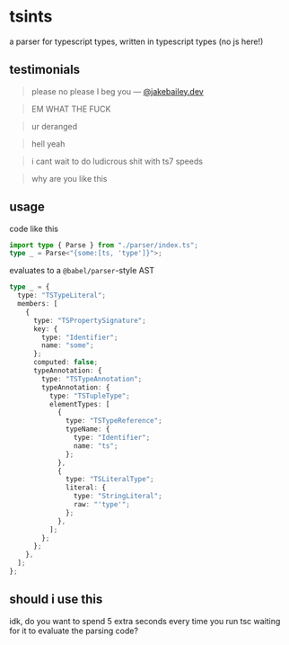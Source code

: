 # tsints

a parser for typescript types, written in typescript types (no js here!)

## testimonials

> please no please I beg you — [@jakebailey.dev](https://bsky.app/profile/jakebailey.dev/post/3lvhyr23ir22u)

> EM WHAT THE FUCK

> ur deranged

> hell yeah

> i cant wait to do ludicrous shit with ts7 speeds

> why are you like this

## usage

code like this

```ts
import type { Parse } from "./parser/index.ts";
type _ = Parse<"{some:[ts, 'type']}">;
```

evaluates to a `@babel/parser`-style AST

```ts
type _ = {
  type: "TSTypeLiteral";
  members: [
    {
      type: "TSPropertySignature";
      key: {
        type: "Identifier";
        name: "some";
      };
      computed: false;
      typeAnnotation: {
        type: "TSTypeAnnotation";
        typeAnnotation: {
          type: "TSTupleType";
          elementTypes: [
            {
              type: "TSTypeReference";
              typeName: {
                type: "Identifier";
                name: "ts";
              };
            },
            {
              type: "TSLiteralType";
              literal: {
                type: "StringLiteral";
                raw: "'type'";
              };
            },
          ];
        };
      };
    },
  ];
};
```

## should i use this

idk, do you want to spend 5 extra seconds every time you run tsc waiting for it to evaluate the parsing code?
